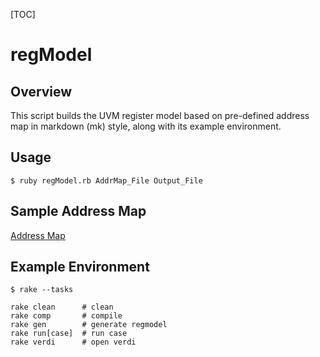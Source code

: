 [TOC]

# regModel

## Overview
This script builds the UVM register model based on pre-defined address map in markdown (mk) style, along with its example environment.

## Usage

```
$ ruby regModel.rb AddrMap_File Output_File
```
## Sample Address Map
[Address Map](example/example_addr_map.md)

## Example Environment

```
$ rake --tasks

rake clean      # clean
rake comp       # compile
rake gen        # generate regmodel
rake run[case]  # run case
rake verdi      # open verdi
```
